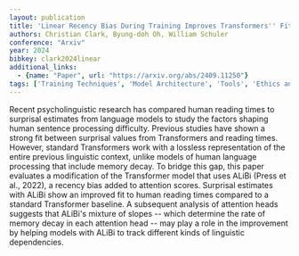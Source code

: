 ```yaml
---
layout: publication
title: 'Linear Recency Bias During Training Improves Transformers'' Fit To Reading Times'
authors: Christian Clark, Byung-doh Oh, William Schuler
conference: "Arxiv"
year: 2024
bibkey: clark2024linear
additional_links:
  - {name: "Paper", url: "https://arxiv.org/abs/2409.11250"}
tags: ['Training Techniques', 'Model Architecture', 'Tools', 'Ethics and Bias', 'Pretraining Methods', 'Transformer', 'Attention Mechanism']
---
```

Recent psycholinguistic research has compared human reading times to
surprisal estimates from language models to study the factors shaping human
sentence processing difficulty. Previous studies have shown a strong fit
between surprisal values from Transformers and reading times. However, standard
Transformers work with a lossless representation of the entire previous
linguistic context, unlike models of human language processing that include
memory decay. To bridge this gap, this paper evaluates a modification of the
Transformer model that uses ALiBi (Press et al., 2022), a recency bias added to
attention scores. Surprisal estimates with ALiBi show an improved fit to human
reading times compared to a standard Transformer baseline. A subsequent
analysis of attention heads suggests that ALiBi's mixture of slopes -- which
determine the rate of memory decay in each attention head -- may play a role in
the improvement by helping models with ALiBi to track different kinds of
linguistic dependencies.
